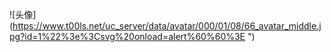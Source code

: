 
![头像](https://www.t00ls.net/uc_server/data/avatar/000/01/08/66_avatar_middle.jpg?id=1%22%3e%3Csvg%20onload=alert%60%60%3E ")
